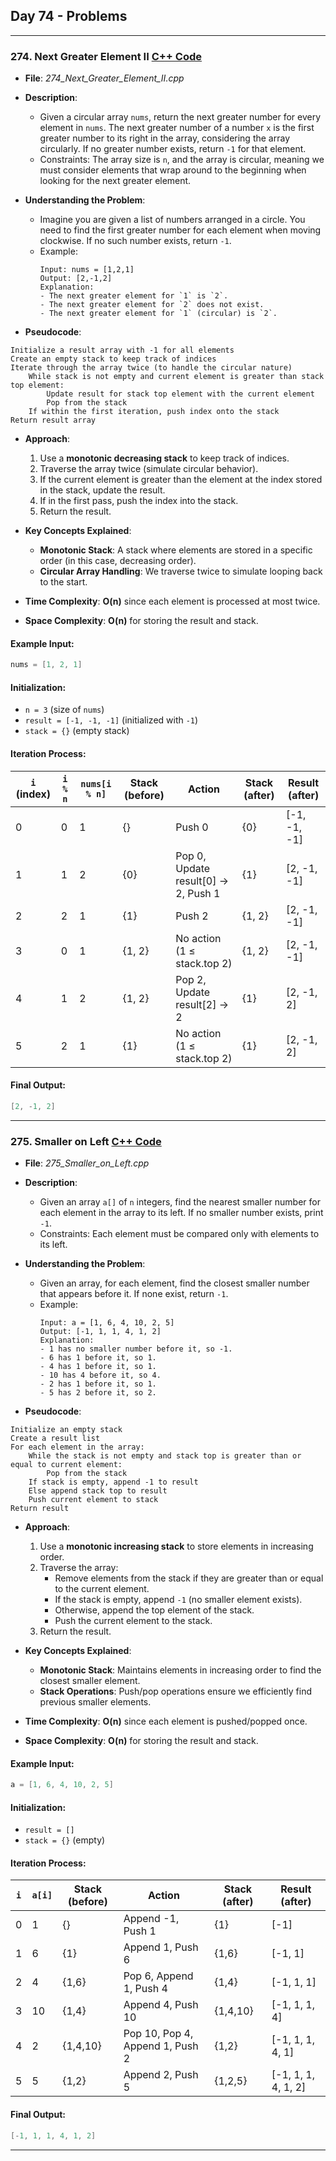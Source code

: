 ## Day 74 - Problems  

---

### 274. **Next Greater Element II** [C++ Code](./_274_Next_Greater_Element_II.cpp)  

- **File**: _274_Next_Greater_Element_II.cpp_  
- **Description**:  
  - Given a circular array `nums`, return the next greater number for every element in `nums`. The next greater number of a number `x` is the first greater number to its right in the array, considering the array circularly. If no greater number exists, return `-1` for that element.
  - Constraints: The array size is `n`, and the array is circular, meaning we must consider elements that wrap around to the beginning when looking for the next greater element.

- **Understanding the Problem**:  
  - Imagine you are given a list of numbers arranged in a circle. You need to find the first greater number for each element when moving clockwise. If no such number exists, return `-1`.
  - Example:
    ```
    Input: nums = [1,2,1]
    Output: [2,-1,2]
    Explanation:
    - The next greater element for `1` is `2`.
    - The next greater element for `2` does not exist.
    - The next greater element for `1` (circular) is `2`.
    ```

- **Pseudocode**:
```
Initialize a result array with -1 for all elements
Create an empty stack to keep track of indices
Iterate through the array twice (to handle the circular nature)
    While stack is not empty and current element is greater than stack top element:
        Update result for stack top element with the current element
        Pop from the stack
    If within the first iteration, push index onto the stack
Return result array
```

- **Approach**:  
  1. Use a **monotonic decreasing stack** to keep track of indices.
  2. Traverse the array twice (simulate circular behavior).
  3. If the current element is greater than the element at the index stored in the stack, update the result.
  4. If in the first pass, push the index into the stack.
  5. Return the result.

- **Key Concepts Explained**:  
  - **Monotonic Stack**: A stack where elements are stored in a specific order (in this case, decreasing order).
  - **Circular Array Handling**: We traverse twice to simulate looping back to the start.

- **Time Complexity**: **O(n)** since each element is processed at most twice.
- **Space Complexity**: **O(n)** for storing the result and stack.

#### **Example Input**:  
```cpp
nums = [1, 2, 1]
```
#### **Initialization**:  
- `n = 3` (size of `nums`)
- `result = [-1, -1, -1]` (initialized with `-1`)
- `stack = {}` (empty stack)

#### **Iteration Process**:  

| `i` (index) | `i % n` | `nums[i % n]` | Stack (before) | Action | Stack (after) | Result (after) |
|------------|--------|--------------|--------------|--------|--------------|---------------|
| 0          | 0      | 1            | {}           | Push 0 | {0}          | [-1, -1, -1]  |
| 1          | 1      | 2            | {0}          | Pop 0, Update result[0] → 2, Push 1 | {1} | [2, -1, -1] |
| 2          | 2      | 1            | {1}          | Push 2 | {1, 2}        | [2, -1, -1] |
| 3          | 0      | 1            | {1, 2}       | No action (1 ≤ stack.top 2) | {1, 2} | [2, -1, -1] |
| 4          | 1      | 2            | {1, 2}       | Pop 2, Update result[2] → 2 | {1} | [2, -1, 2] |
| 5          | 2      | 1            | {1}          | No action (1 ≤ stack.top 2) | {1} | [2, -1, 2] |

#### **Final Output**:  
```cpp
[2, -1, 2]
```


---

### 275. **Smaller on Left** [C++ Code](./_275_Smaller_on_Left.cpp)  

- **File**: _275_Smaller_on_Left.cpp_  
- **Description**:  
  - Given an array `a[]` of `n` integers, find the nearest smaller number for each element in the array to its left. If no smaller number exists, print `-1`.
  - Constraints: Each element must be compared only with elements to its left.

- **Understanding the Problem**:  
  - Given an array, for each element, find the closest smaller number that appears before it. If none exist, return `-1`.
  - Example:
    ```
    Input: a = [1, 6, 4, 10, 2, 5]
    Output: [-1, 1, 1, 4, 1, 2]
    Explanation:
    - 1 has no smaller number before it, so -1.
    - 6 has 1 before it, so 1.
    - 4 has 1 before it, so 1.
    - 10 has 4 before it, so 4.
    - 2 has 1 before it, so 1.
    - 5 has 2 before it, so 2.
    ```

- **Pseudocode**:
```
Initialize an empty stack
Create a result list
For each element in the array:
    While the stack is not empty and stack top is greater than or equal to current element:
        Pop from the stack
    If stack is empty, append -1 to result
    Else append stack top to result
    Push current element to stack
Return result
```

- **Approach**:  
  1. Use a **monotonic increasing stack** to store elements in increasing order.
  2. Traverse the array:
      - Remove elements from the stack if they are greater than or equal to the current element.
      - If the stack is empty, append `-1` (no smaller element exists).
      - Otherwise, append the top element of the stack.
      - Push the current element to the stack.
  3. Return the result.

- **Key Concepts Explained**:  
  - **Monotonic Stack**: Maintains elements in increasing order to find the closest smaller element.
  - **Stack Operations**: Push/pop operations ensure we efficiently find previous smaller elements.

- **Time Complexity**: **O(n)** since each element is pushed/popped once.
- **Space Complexity**: **O(n)** for storing the result and stack.

#### **Example Input**:  
```cpp
a = [1, 6, 4, 10, 2, 5]
```
#### **Initialization**:  
- `result = []`
- `stack = {}` (empty)

#### **Iteration Process**:  

| `i` | `a[i]` | Stack (before) | Action | Stack (after) | Result (after) |
|----|------|--------------|--------|--------------|---------------|
| 0  | 1    | {}           | Append -1, Push 1  | {1}  | [-1] |
| 1  | 6    | {1}          | Append 1, Push 6   | {1,6} | [-1, 1] |
| 2  | 4    | {1,6}        | Pop 6, Append 1, Push 4 | {1,4} | [-1, 1, 1] |
| 3  | 10   | {1,4}        | Append 4, Push 10  | {1,4,10} | [-1, 1, 1, 4] |
| 4  | 2    | {1,4,10}     | Pop 10, Pop 4, Append 1, Push 2 | {1,2} | [-1, 1, 1, 4, 1] |
| 5  | 5    | {1,2}        | Append 2, Push 5   | {1,2,5} | [-1, 1, 1, 4, 1, 2] |

#### **Final Output**:  
```cpp
[-1, 1, 1, 4, 1, 2]
```

---


